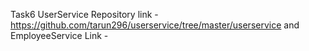 Task6 UserService Repository link - https://github.com/tarun296/userservice/tree/master/userservice 
and EmployeeService Link - 
